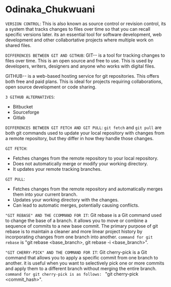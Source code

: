 # Odinaka_Chukwuani


`VERSION CONTROL`: This is also known as source control or revision control, its a system that tracks changes to files over time so that you can recall specific versions later. its an essential tool for software development, web development and other collabortative projects where multiple work on shared files.

`DIFFERENCES BETWEEN GIT AND GITHUB`: 
GIT-- is a tool for tracking changes to files over time.
      This is an open source and free to use.
      This is used by developers, writers, designers and anyone who works with digital files.

GITHUB-- is a web-based hosting service for git repositories.
         This offers both free and paid plans.
         This is ideal for projects requiring collaborations, open source development or code sharing.

 `3 GITHUB ALTERNATIVES`:
 - Bitbucket
 - Sourceforge
 - Gitlab

 `DIFFERENCES BETWEEN GIT FETCH AND GIT PULL`:
 `git fetch` and `git pull` are both git commands used to update your local repository with changes from a remote repository, but they differ in how they handle those changes.

 `GIT FETCH`:
 - Fetches changes from the remote repository to your local repository.
 - Does not automatically merge or modify your working directory.
 - It updates your remote tracking branches.

 `GIT PULL`:
 - Fetches changes from the remote repository and automatically merges them into your current branch.
 - Updates your working directory with the changes.
 - Can lead to automatic merges, potentially causing conflicts.

 `"GIT REBASE" AND THE CCOMMAND FOR IT`:
 Git rebase is a Git command used to change the base of a branch. it allows you to move or combine a sequence of commits to a new base commit. The primary purpose of git rebase is to maintain a cleaner and more linear project history by incorporating changes from one branch into another.
 `command for git rebase` is "git rebase <base_branch>, git rebase -i <base_branch>".

 `"GIT CHERRY-PICK" AND THE COMMAND FOR IT`:
Git cherry-pick is a Git command that allows you to apply a specific commit from one branch to another. it is useful when you want to selectively pick one or  more commits and apply them to a different branch without merging the entire branch.  `command for git cherry-pick is as follows: ` "git cherry-pick <commit_hash>".
